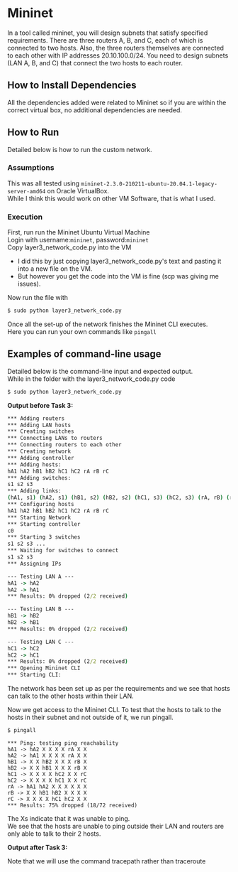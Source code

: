 # Mininet 
In a tool called mininet, you will design subnets that satisfy specified requirements. There are three routers A, B, and C, each of which is connected to two hosts. Also, the three routers themselves are connected to each other with IP addresses 20.10.100.0/24. You need to design subnets (LAN A, B, and C) that connect the two hosts to each router.

## How to Install Dependencies
All the dependencies added were related to Mininet so if you are within the correct virtual box, no additional dependencies are needed.

## How to Run
Detailed below is how to run the custom network.

### Assumptions
This was all tested using `mininet-2.3.0-210211-ubuntu-20.04.1-legacy-server-amd64` on Oracle VirtualBox.  
While I think this would work on other VM Software, that is what I used.

### Execution
First, run run the Mininet Ubuntu Virtual Machine  
Login with username:`mininet`, password:`mininet`  
Copy layer3_network_code.py into the VM  
- I did this by just copying layer3_network_code.py's text and pasting it into a new file on the VM.
- But however you get the code into the VM is fine (scp was giving me issues).

Now run the file with 
```cmd 
$ sudo python layer3_network_code.py
```

Once all the set-up of the network finishes the Mininet CLI executes.  
Here you can run your own commands like `pingall`

## Examples of command-line usage
Detailed below is the command-line input and expected output.  
While in the folder with the layer3_network_code.py code 
```cmd
$ sudo python layer3_network_code.py
```
**Output before Task 3:**
```cmd
*** Adding routers
*** Adding LAN hosts
*** Creating switches
*** Connecting LANs to routers
*** Connecting routers to each other
*** Creating network
*** Adding controller
*** Adding hosts:
hA1 hA2 hB1 hB2 hC1 hC2 rA rB rC
*** Adding switches:
s1 s2 s3
*** Adding links:
(hA1, s1) (hA2, s1) (hB1, s2) (hB2, s2) (hC1, s3) (hC2, s3) (rA, rB) (rA, s1) (rB, rC) (rB, s2) (rC, rA) (rC, s3)
*** Configuring hosts
hA1 hA2 hB1 hB2 hC1 hC2 rA rB rC
*** Starting Network
*** Starting controller
c0
*** Starting 3 switches
s1 s2 s3 ...
*** Waiting for switches to connect
s1 s2 s3
*** Assigning IPs

--- Testing LAN A ---
hA1 -> hA2
hA2 -> hA1
*** Results: 0% dropped (2/2 received)

--- Testing LAN B ---
hB1 -> hB2
hB2 -> hB1
*** Results: 0% dropped (2/2 received)

--- Testing LAN C ---
hC1 -> hC2
hC2 -> hC1
*** Results: 0% dropped (2/2 received)
*** Opening Mininet CLI
*** Starting CLI:
```
The network has been set up as per the requirements and we see that hosts can talk to the other hosts within their LAN. 

Now we get access to the Mininet CLI.
To test that the hosts to talk to the hosts in their subnet and not outside of it, we run pingall.
```cmd
$ pingall
```
```
*** Ping: testing ping reachability
hA1 -> hA2 X X X X rA X X
hA2 -> hA1 X X X X rA X X
hB1 -> X X hB2 X X X rB X
hB2 -> X X hB1 X X X rB X
hC1 -> X X X X hC2 X X rC
hC2 -> X X X X hC1 X X rC
rA -> hA1 hA2 X X X X X X
rB -> X X hB1 hB2 X X X X
rC -> X X X X hC1 hC2 X X
*** Results: 75% dropped (18/72 received)
```
The Xs indicate that it was unable to ping.  
We see that the hosts are unable to ping outside their LAN and routers are only able to talk to their 2 hosts.

**Output after Task 3:**

Note that we will use the command tracepath rather than traceroute